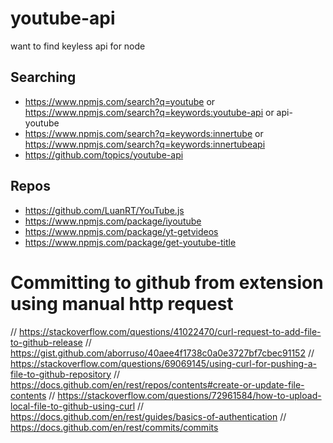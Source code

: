 # youtube-api
want to find keyless api for node

## Searching
- https://www.npmjs.com/search?q=youtube or https://www.npmjs.com/search?q=keywords:youtube-api or api-youtube 
- https://www.npmjs.com/search?q=keywords:innertube or https://www.npmjs.com/search?q=keywords:innertubeapi
- https://github.com/topics/youtube-api

## Repos
- https://github.com/LuanRT/YouTube.js
- https://www.npmjs.com/package/iyoutube 
- https://www.npmjs.com/package/yt-getvideos
- https://www.npmjs.com/package/get-youtube-title

# Committing to github from extension using manual http request
// https://stackoverflow.com/questions/41022470/curl-request-to-add-file-to-github-release
// https://gist.github.com/aborruso/40aee4f1738c0a0e3727bf7cbec91152
// https://stackoverflow.com/questions/69069145/using-curl-for-pushing-a-file-to-github-repository
// https://docs.github.com/en/rest/repos/contents#create-or-update-file-contents
// https://stackoverflow.com/questions/72961584/how-to-upload-local-file-to-github-using-curl
// https://docs.github.com/en/rest/guides/basics-of-authentication
// https://docs.github.com/en/rest/commits/commits

